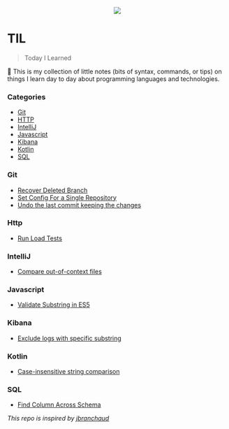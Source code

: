 <p align="center">
<img src="https://media.giphy.com/media/v1.Y2lkPTc5MGI3NjExbDR0NHYweGtzdGNraTgwbjRkczM0Nm9wNGE1d3p4cXYxem1uNjNobiZlcD12MV9pbnRlcm5hbF9naWZfYnlfaWQmY3Q9Zw/3oz8xNkfjM07d7dK0w/giphy.gif">
</p>

# TIL

> Today I Learned

📔 This is my collection of little notes (bits of syntax, commands, or tips) on things I learn day to day about programming languages and technologies. 

### Categories

* [Git](#git)
* [HTTP](#http)
* [IntelliJ](#intellij)
* [Javascript](#javascript)
* [Kibana](#kibana)
* [Kotlin](#kotlin)
* [SQL](#sql)

### Git
- [Recover Deleted Branch](git/recover-deleted-branch.md)
- [Set Config For a Single Repository](git/set-config-for-single-repo.md)
- [Undo the last commit keeping the changes](/git/undo-last-commit-keeping-changes.md)

### Http
- [Run Load Tests](http/run-load-tests.md)

### IntelliJ
- [Compare out-of-context files](intelliJ/compare-ooc-files.md)

### Javascript
- [Validate Substring in ES5](javascript/validate-existence-of-a-substring-in-ES5.md)

### Kibana
- [Exclude logs with specific substring](kibana/exclude-logs-with-specific-substring.md)

### Kotlin
- [Case-insensitive string comparison](kotlin/case-insensitive-string-comparison.md)

### SQL
- [Find Column Across Schema](sql/find-columns-across-schema.md)
  
  
*This repo is inspired by [jbranchaud](https://github.com/jbranchaud/til)*
